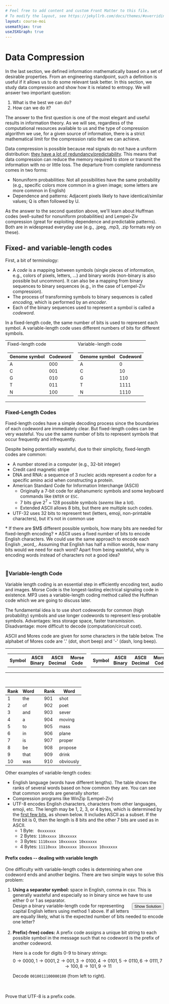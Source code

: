 ```yaml
---
# Feel free to add content and custom Front Matter to this file.
# To modify the layout, see https://jekyllrb.com/docs/themes/#overriding-theme-defaults
layout: course-moi 
usemathjax: true
useJSXGraph: true
---
```


# Data Compression

In the last section, we defined information mathematically based on a set of desirable properties. From an engineering standpoint, such a definition is useful if it allows us to do some relevant task better. In this section, we study data compression and show how it is related to entropy. We will answer two important question: 
1. What is the best we can do? 
2. How can we do it? 

The answer to the first question is one of the most elegant and useful results in information theory. As we will see, regardless of the computational resources available to us and the type of compression algorithm we use, for a given source of information, there is a strict mathematical limit for the compression ratio that we can achieve.

Data compression is possible because real signals do not have a uniform distribution: [they have a lot of redundancy/predictability](information_theory.html#comppic). This means that data compression can reduce the memory required to store or transmit the information with no or little loss.
The departure from complete randomness comes in two forms:
* Nonuniform probabilities: Not all possibilities have the same probability (e.g., specific colors more common in a given image; some letters are more common in English)
* Dependence and patterns: Adjacent pixels likely to have identical/similar values; Q is often followed by U.

As the answer to the second question above, we'll learn about Huffman codes (well-suited for nonuniform probabilities) and Lempel-Ziv compression (great for exploiting dependence and predictable patterns). Both are in widespread everyday use (e.g., .jpeg, .mp3, .zip formats rely on these).





## Fixed- and variable-length codes
First, a bit of terminology:

* A _code_ is a mapping between  symbols (single pieces of information, e.g., colors of pixels, letters, ...) and binary words (non-binary is also possible but uncommon). It can also be a mapping from binary sequences to binary sequences (e.g., in the case of Lempel-Ziv compression). 
* The process of transforming symbols to binary sequences is called _encoding_, which is performed by an _encoder_. 
* Each of the binary sequences used to represent a symbol is called a _codeword_.

In a fixed-length code, the same number of bits is used to represent each symbol. A variable-length code uses different numbers of bits for different symbols. 
<table width="100%" id="varLenGenome">
	<tr><td>Fixed-length code</td><td>Variable-length code</td></tr>
	<tr>
		<td>

<table class="tabDefault">
  <thead>
    <tr> <th>Genome symbol</th> <th> Codeword</th> </tr>
  </thead>
  <tbody>
    <tr> <td>A</td> <td>000</td> </tr>
    <tr> <td>C</td> <td>001</td> </tr>
    <tr> <td>G</td> <td>010</td> </tr>
    <tr> <td>T</td> <td>011</td> </tr>
    <tr> <td>N</td> <td>100</td> </tr>
  </tbody>
</table>
</td>
<td>

<table class="tabDefault" >
  <thead>
    <tr> <th>Genome symbol</th> <th> Codeword</th> </tr>
  </thead>
  <tbody>
    <tr> <td>A</td> <td>0</td> </tr>
    <tr> <td>C</td> <td>10</td> </tr>
    <tr> <td>G</td> <td>110</td> </tr>
    <tr> <td>T</td> <td>1111</td> </tr>
    <tr> <td>N</td> <td>1110</td> </tr>
  </tbody>
</table>
</td>
	</tr>
</table>

### Fixed-Length Codes

Fixed-length codes have a simple decoding process since the boundaries of each codeword are immediately clear. But fixed-length codes can be very wasteful. You use the same number of bits to represent symbols that occur frequently and infrequently.
<!-- Here is an example of fixed-length codes that waste a lot of space. A fixed-length code would use the same number of bits to describe each image pixel:
use self-generated image here -->
<!-- Rothko                                       Pollock -->



Despite being potentially wasteful, due to their simplicity, fixed-length codes are common:
* A number stored in a computer (e.g., 32-bit integer)
* Credit card magnetic stripe
* DNA and RNA: a sequence of 3 nucleic acids represent a _codon_ for a specific amino acid when constructing a protein.
* American Standard Code for Information Interchange (ASCII)
    * Originally a 7-bit code for alphanumeric symbols and some keyboard commands like <code>ENTER</code> or <code>ESC</code>.
    * 7 bits give $2^7$ = 128 possible symbols (_seems_ like a lot).
    * Extended ASCII allows 8 bits, but there are multiple such codes.
* UTF-32 uses 32 bits to represent text (letters, emoji, non-printable characters), but it's not in common use


<!-- * Extended ASCII allows 8 bits, permits some additional characters, including those used in some other languages. Beyond extended ASCII, there are other character sets to cover even more languages. (it is not accurate to say this). Unicode, usually 16 bits, is a standard scheme for unifying all these. -->
<!-- Extended ASCII allows 8 bits, afaik this is correct. Though there are multiple standards, see here for an interesting example: http://feedmechocolate.com/2010/07/08/this-letter-was-sent-to-a-russian-student-by-her.html. Beyond extended ASCII, those encodings are usually not fixed-length. For example GB2312 is not fixed length (we were taught in Chinese very young that GB2312 is also an ASCII extension). Nevertheless, it uses 1 byte for ascii and 2 bytes for CJK chars). Unicode is a confusing term, and windows Notepad.exe is partially to be blamed. Unicode is a general term for a consortium and a set of encoding standards including UTF-8, UTF-16(compartible with UCS-2 which is the format windows' notepad referring 'unicode' to). UTF-8 is the most prevelent encoding for source code(the current file you are editing is this encoding) and web page (99%?). UTF-8 is var-length coding, using 1 byte for ascii <=127, and 3 bytes for CJK, not sure about others, wikipedia has a table showing the length for each language. I haven't seen many people use UTF-16 to exchange information, some program internally use it for speed but no people read it. So saying usually 16-bit is not accurate. -->
<!-- Charater encoding is a big subject and even most CS dept don't teach it. We learn this the hard way in practice when deciphering the codes decoded using the wrong codebook just like the Russian postperson. Say the files circulating around me has 3 most common encoding, then all the encoding and decoding combinations are 9 out of which 6 is going to display some irregularities. Each of these 6 ways has its unique characteristics, so we can re-decode it using the correct code book and reencode it into utf-8. I can make this into an example, but takes time, so let me know if this helps and I will do it.-->

<div class="exercise" markdown=1>
   * If there are $M$ different possible symbols, how many bits are needed for fixed-length encoding?
   * ASCII uses a fixed number of bits to encode English characters. We could use the same approach to encode each English _word_. Assuming that English has half a million words, how many bits would we need for each word? Apart from being wasteful, why is encoding words instead of characters not a good idea?
</div>
<br/>


### Variable-length Code
Variable length coding is an essential step in efficiently encoding text, audio and images. Morse Code is the longest-lasting electrical signaling code in existence. MP3 uses a variable-length coding method called the Huffman code which we are going to discuss later.

The fundamental idea is to use short codewords for common (high probability) symbols and use longer codewords to represent less-probable symbols. Advantages: less storage space, faster transmission. Disadvantage: more difficult to decode (computation/circuit cost).


ASCII and Mores code are given for some characters in the table below. The alphabet of Mores code are '.' (dot, short beep) and '-' (dash, long beep).

<!-- insert morse table here -->


<table width="100%">
<tr>
<td>
<table id="tab1" align="right" class="tabDefault">
	<tr><th>Symbol</th><th>ASCII Binary</th><th>ASCII Decimal</th><th> Morse Code</th></tr>
</table>
</td>
<td>

<table id="tab2" align="left" class="tabDefault">
	<tr><th>Symbol</th><th>ASCII Binary</th><th>ASCII Decimal</th><th> Morse Code</th></tr>
</table>
</td>
	</tr>
</table>
<script type="text/javascript">
	var symbols = ['A', 'B', 'C', 'D', 'E', 'F', 'G', 'H', 'I', 'J', 'K', 'L', 'M', 'N', 'O', 'P', 'Q', 'R', 'S', 'T', 'U', 'V', 'W', 'X', 'Y', 'Z','0','1','2','3','4','5','6','7','8','9'];
	var morsecode = ['.-' , '-...' , '-.-.' , '-..' , '.' , '..-.' , '--.' , '....' , '..' , '.---' , '-.-' , '.-..' , '--' , '-.' , '---' , '.--.' , '--.-' , '.-.' , '...' , '-' , '..-' , '...-' , '.--' , '-..-' , '-.--' , '--..' , '-----' , '.----' , '..---' , '...--' , '....-' , '.....' , '-....' , '--...' , '---..' , '----.'];
	var tabs = ['tab1','tab2']
	for (var j=0; j<2; ++j){
	var table = document.getElementById(tabs[j]);
	for (var i = 0; i<18; ++i){
		var symb  = symbols[18*j+i];
		var row = table.insertRow(i+1);
		var cell0 = row.insertCell(0);
		cell0.innerHTML = symb;
		var cell1 = row.insertCell(1);
		var bin = symb.charCodeAt(0).toString(2); if (bin.length<7) bin = 0+bin;
		cell1.innerHTML = bin;
		var cell2 = row.insertCell(2);
		cell2.innerHTML = symb.charCodeAt(0).toString(10);
		var cell3 = row.insertCell(3);
		cell3.innerHTML = morsecode[i];
	}}
</script>


<br/>

<table class="tabDefault" style="float: right">
  <thead>
    <tr> <th>Rank</th> <th>Word</th> <th>&nbsp;</th> <th>Rank</th> <th>Word</th> </tr>
  </thead>
  <tbody>
    <tr> <td>1</td> <td>the</td> <td>&nbsp;</td> <td>901</td> <td>shot</td> </tr>
     <tr> <td>2</td> <td>of</td> <td>&nbsp;</td> <td>902</td> <td>poet</td> </tr>
     <tr> <td>3</td> <td>and</td> <td>&nbsp;</td> <td>903</td> <td>sever</td> </tr>
    <tr> <td>4</td> <td>a</td> <td>&nbsp;</td> <td>904</td> <td>moving</td> </tr>
    <tr> <td>5</td> <td>to</td> <td>&nbsp;</td> <td>905</td> <td>mass</td> </tr>
    <tr> <td>6</td> <td>in</td> <td>&nbsp;</td> <td>906</td> <td>plane</td> </tr>
    <tr> <td>7</td> <td>is</td> <td>&nbsp;</td> <td>907</td> <td>proper</td> </tr>
    <tr> <td>8</td> <td>be</td> <td>&nbsp;</td> <td>908</td> <td>propose</td> </tr>
    <tr> <td>9</td> <td>that</td> <td>&nbsp;</td> <td>909</td> <td>drink</td> </tr>
    <tr> <td>10</td> <td>was</td> <td>&nbsp;</td> <td>910</td> <td>obviously</td> </tr>
  </tbody>
</table>

Other examples of variable-length codes:
* English language (words have different lengths). The table shows the ranks of several words based on how common they are. You can see that common words are generally shorter.
* Compression programs like WinZip (Lempel-Ziv)
* UTF-8 encodes English characters, characters from other languages, emoji, etc. The length may be 1, 2, 3, or 4 bytes, which is determined by the [first few bits](https://tools.ietf.org/html/rfc3629#section-3), as shown below. It includes ASCII as a subset. If the first bit is 0, then the length is 8 bits and the other 7 bits are used as in ASCII.
    * 1 Byte:  &nbsp; <code>0xxxxxxx</code>
    * 2 Bytes: <code>110xxxxx 10xxxxxx</code>
    * 3 Bytes: <code>1110xxxx 10xxxxxx 10xxxxxx</code>
    * 4 Bytes: <code>11110xxx 10xxxxxx 10xxxxxx 10xxxxxx</code>



#### Prefix codes -- dealing with variable length
One difficulty with variable-length codes is determining when one codeword ends and another begins. There are two simple ways to solve this problem: 

<ol>
	<li><strong>Using a separator symbol:</strong> space in English, comma in csv. This is generally wasteful and especially so in binary since we have to use either 0 or 1 as separator. 
 <div class="exercise">
 	<button  onclick="showSolution(this,'binSep')" style="float:right;">Show Solution</button>
 	Design a binary variable-length code for representing capital English letters using method 1 above. If all letters are equally likely, what is the expected number of bits needed to encode one letter?
 	<div id="binSep" style="display:none;" class="solution">
 		Suppose we use 1 as the separator. The only way to encode information using only 0s is to use different numbers of 0s for different characters. For example, we can use $i$ 0s for the $i$-th letter of the alphabet. For example, <code>beef</code> would be encoded as <code>001000001000001000000</code>.
 	</div>
 </div>
 	</li><br/>
  <li>
<strong>Prefix(-free) codes:</strong> A prefix code assigns a unique bit string to each possible symbol in the message such that no codeword is the prefix of another codeword.

Here is a code for digits 0-9 to binary strings: <br> $$0 \to 0000, 1 \to 0001, 2 \to 001,
3 \to 0100, 4 \to 0101, 5 \to 0110,
6 \to 0111, 7 \to 100, 8 \to 101,
9 \to 11$$

<div class="exercise">
    Decode <code>0010011100000100</code> (from left to right).
</div>
<br/>


<br/>
<!--22903<code>-->
</li>
</ol>
<div class="exercise">
Prove that UTF-8 is a prefix code.
</div>
<!-- fax machine RLE skipped




Question 1: revisited [the DNA sequence](./defining_information.html#dnaseq)
Each sequence has a length of 500.
Is it possible to represent any of these sequences with less than 1000 bits? -->




## Entropy and expected code length for iid sequences
What is the smallest number of bits/symbols for storing data produced by a source? 

Let's make this question more precise. First, we assume the data is produced by a _source_ according to a distribution. As an example, consider a DNA sequence with symbols {A,C,G,T,N} where

<div>
	\begin{equation}\label{eq:probs}
	P(A)=P(T) = 1/4, \quad P(C)=P(G) = P(N) = 1/6
	\end{equation}
</div>

and also consider the following code

<table class="tabDefault" id="varLenGenome2">
 <thead>
    <tr> <th>Genome symbol</th> <th>Codeword</th> </tr>
  </thead>
  <tbody>
    <tr> <td>A</td> <td>00</td> </tr>
    <tr> <td>T</td> <td>01</td> </tr>
    <tr> <td>C</td> <td>100</td> </tr>
    <tr> <td>G</td> <td>101</td> </tr>
    <tr> <td>N</td> <td>111</td> </tr>
  </tbody>
</table>

The length of the binary sequence used for different symbols is different. But we can find the _expected code length_. For $x\in${A,C,G,T,N}, let $e(x)$ be the codeword representing $x$ and let $l(x)$ be the length of $e(x)$. Then the expected code length is 

$$L = \sum_x l(x)P(X=x).$$


<div class="exercise">
	<button  onclick="showSolution(this,'exCL')" style="float:right;">Show Solution</button>
	For the code in the table above and the probabilities given in \eqref{eq:probs}, find the expected code length.
	<div id="exCL" style="display:none;" class="solution">
		$$2\times P(A) + 2\times P(T) + 3\times P(C) + 3\times P(G) + 3\times P(N)  = 2.5\ bits.$$
	</div>
</div>
<br/>

<div class="exercise">
    For the codes given in <a href="#varLenGenome">these table</a> and probabilities given in \eqref{eq:probs}, find the expected code lengths.
</div>
<br/>

If we encode an iid sequence of length $N$ using a code with expected length $L$, then the expected length of the binary representation of this sequence is $NL$. The true value will also be close to $NL$ based on the frequentist interpretation of probability. So approximately, we use $L$ bits per symbol. So we are after codes for which the expected code length is as small as possible.

<div class="exercise" id="dieRolls"> 
	Consider a loaded die with the following probabilities:
	$$P(1) = P(2) = 1/4,\quad P(3)=P(4)=P(5) = 3/20,\quad P(6)=1/20.$$ 
	<ol>
	<li> Consider the code:
	$$1\to 00,\quad 2\to 01,\quad 3\to 111, \quad 4\to 100, \quad 5\to 101, 
	\quad 6\to 110$$
	What is the expected length of this code?
	</li>
	<li>
		What is the expected length of encoding an iid sequence of 10 die rolls?
	</li>
	<li>
		Find the length of the encoding of the following sequence of die rolls:	5144225213. Compare with previous part.
	</li>
	<li>
		If we use a fixed-length code, how many bits would we need to represent a sequence of 10 die rolls?
	</li>
</ol>
</div>
<br/>


For a source with a given distribution, what is the smallest possible code length?

### A fundamental lower bound

Let us start with a lower bound that is always satisfied, regardless of how good our code is:

<div class="highlight">
	<strong> The fundamental lower bound on expected length</strong>: The expected code length is not less than the entropy, i.e., $$L \geq H.$$
</div>

We will not provide a formal proof of this. But intuitively:
* Since we can decode and recover the original symbol, _the information conveyed by the encoded version_ cannot be less than entropy.
* The encoded version is represented by $L$ bits on average and each bit (binary digit) carries at most 1 bit of information, so _the information conveyed by the encoded version_ is at most $L$.


<div class="exercise">
    Find the entropy of the source of information given in \eqref{eq:probs} and compare it with the expected code length for <a href="#varLenGenome2">this code</a>, as well as <a href="#varLenGenome">these codes</a>.
</div>
<br/>

<div class="exercise">
    Find the entropy of the die roll given in the <a href="#dieRolls">example above</a>. How does the entropy compare with the expected code length.
</div>
<br/>

### A close upper bound

We now know that the expected code length cannot be smaller than the entropy. But how close to the entropy can we get? What is the expected length of the best code?

As an example, let us consider storing DNA data, where the symbols are {A, C, G, T}. The length of the fixed-length code is 2 bits/symbol. This is actually equal to the entropy when all symbols are equally likely, since the entropy is $\log_2 4 = 2$ bits per symbol. So our code matches the entropy of the signal and this is the best possible.

But what if some symbols are more probable. Then the entropy will be less than 2 bits/symbol and our fixed-length code is no longer necessarily optimal. For example, suppose 

$$P(A)=1/2,\quad P(C)=1/4,\quad P(G)=1/8,\quad P(T)=1/8.$$

Then, the entropy is $H=1.75$ bits, 
<div>
	\begin{align}\label{eq:entGen}
		H &= P(A) I(A) + P(C) I(C) + P(G) I(G) + P(T) I(T) \\
		 & =\frac12\times 1 + \frac14\times 2 + \frac18\times 3 + \frac18\times 3 = 1.75\ bits\nonumber
	\end{align}
</div>
which is less than 2. Can we encode this source so that we use 1.75 bits/symbol? Yes, we can use a variable-length code:

{:.tabDefault}
Symbol (x)        |   A      |      C      |     G       |     T
:--------------|----------|-------------|-------------|-----------
Probability $P(x)$    |  1/2     |     1/4     |     1/8     |    1/8
Self-information $I(x)$   |$\log_2 2=1$ |$\log_2 4=2$ |   $\log_2 8=3$   |   $\log_2 8=3$
Codeword $e(x)$       |   0      |     10      |     110     |    111
Codeword length $l(x)$|   1      |     2       |      3      |        3 |



What is the expected code length? 
<div>
	\begin{align}\label{eq:entGen2}
		L &= P(A) l(A) + P(C) l(C) + P(G) l(G) + P(T) l(T) \\
		 & =\frac12\times 1 + \frac14\times 2 + \frac18\times 3 + \frac18\times 3 = 1.75\ bits\nonumber
	\end{align}
</div>

The value is exactly equal to entropy. Not only that, equation  \eqref{eq:entGen} for computing the entropy and equation \eqref{eq:entGen2} for computing the expected code length look almost identical. 
This is because we have managed to **choose a codeword for each symbol with length equal to the self-information of that symbol.** In other words, $I(x) = l(x)$ for all outcomes.


But of course, this is not possible if $I(x)$ is not always an integer. As an example, let us revisit our die roll example above:


{:.tabDefault}
Symbol         |    1      |      2      |    3       |     4 | 5 | 6
:--------------|----------|-------------|-------------|-----------|--|--
Probability, $P(x)$    |  1/4     |     1/4     |     3/20 |3/20|  3/20  |    1/20
Self-information, $I(x)$   |2 |2 |   2.74   |  2.74   |  2.74   |   4.32
Codeword, $e(x)$       |      |          |       |   
Codeword length $l(x)$|         |          |        |      |


What is the best way to fill in the rest of this table? We can't have codewords with length $I(x)$ for all symbols $x$ but **we can always find codewords whose length is $\lceil I(x)\rceil$,** where $\lceil y\rceil$ is the smallest integer that is equal to or larger than $y$, e.g., $\lceil 2.7\rceil=3, \lceil 2\rceil=2$. So we can fill in the table as 

<span id="GeneShannonCode">

{:.tabDefault}
Symbol         |    1      |      2      |    3       |     4 | 5 | 6
:--------------|----------|-------------|-------------|-----------|--|--
Probability, $P(x)$    |  1/4     |     1/4     |     3/20 |3/20|  3/20  |    1/20
Self-information, $I(x)$   |2 |2 |   2.74   |  2.74   |  2.74   |   4.32
$\lceil I(x)\rceil$    |  2    |   2       |   3    |  3 | 3 | 5
Codeword, $e(x)$     |00|01|100|101|110|11100
Codeword length $l(x)$|    2     |     2     |      3  |  3    |3|5

<br/>

<div class="exercise">
Find the expected length of the code for the code in the table above.
</div>
<br/>

Note that $\lceil y\rceil < y+1$. Hence,

$$
L = \sum_x P(x) l(x) = \sum_x P(x) \lceil I(x)\rceil < \sum_x P(x) (I(x)+1) = \sum_x P(x) I(x) +  \sum_x P(x) = H + 1. 
$$

<div class="highlight">
	<strong> Shannon Coding:</strong> We can always find a code such that the length of each code word satisfies $l(x) = \lceil I(x)\rceil$. Such a code is called a <em>Shannon code</em>. The expected length of the Shannon code satisfies
	$$L<H+1. $$
</div>

Note that we didn't provide a way to find a Shannon code since we will discuss a better method called the Huffman code later. 

Putting the upper and lower bounds together, we arrive at Shannon's source coding theorem:

<div class="highlight">
	<strong> Mathematics of Information Tenet II </strong> (Shanon's source coding theorem): The expected code length satisfies $$H\le L < H+1.$$
</div>

### Optimal codes
While Shannon codes can get close to entropy, they are not necessarily optimal. For example, in the [table above](#GeneShannonCode), we could simply choose 111 to represent 5. Even after such obvious improvements are applied, this coding method still may not be optimal.

#### Binary search: toward optimal codes
Suppose you are participating in a 20-question game with the goal of identifying one of the following foods, which your friend has chosen at random:

<div align="center"><img src="assets/img/foods.png" width="300px"></div>


What is your strategy? 


The optimal strategy is _binary search_:
* Divide the set of possibilities into two equal parts. If this is not possible, make each part as close to half as possible. 
* Choose one of the halves and ask whether it contains the item.

For the food items in the image above, this strategy can be implemented by dividing the possible items into the left half and the right half. Then after identifying the half that contains the chosen food, we can divide it again into the left half and the right half. At this point we will have arrived at a column that contains the selected food. We cannot divide three items into equal halves so we divide them into {top item, middle item} and {bottom item}. If it turns out to be in {top item, bottom item}, we will ask one more question to determine which one it is.

For example, if the item is 🍕 then your questions and your friend's answers will be:
* Is it in the set {burger, pancakes, cheese, pizza, salad, beef}? _yes_
* Is it in the set {burger, pancakes, cheese}? _no_
* Is it in the set {pizza, salad}? _yes_
* Is it pizza? _yes_

<div class="exercise">
	Write the questions/answers for an item other than pizza.
</div>
<br/>

An informal proof of the optimality of this method is as follows: Binary search works well because you get the maximum amount of information for every question. Since the two sets are as close to half the items as possible, the entropy of each answer is either 1 or as close to 1 as possible. So _on average_, you will ask the smallest number of questions.


<div class="exercise">
	<button  onclick="showSolution(this,'foodBinSearch')" style="float:right;">Show Solution</button>
	What is the expected number of questions, assuming your friend chooses the food at random with all foods having equal probability?
	<div id="foodBinSearch" style="display:none;" class="solution">
		Since all foods have the same probability, we take the average of the number of questions for each food. For example, for burger, the number of questions is 4. By finding this for all items (your solution must provide this), we will find that the average number of questions 3.67 questions.
	</div>
</div>
<br/>

<div class="exercise">
	<button  onclick="showSolution(this,'foodLinSearch')" style="float:right;">Show Solution</button>
	Consider an alternative strategy in which you ask about each item in order. That is, you first ask "Is it a burger?". If the answer is no, you ask "Is it pancakes?". If the answer is no, you ask "Is it cheese?" and so on. What is the expected number of questions in this case? Is it smaller or larger than binary search?
	<div id="foodLinSearch" style="display:none;" class="solution">
		If the selected food is the $i$-th food, we need $i$ questions. So the average is 
		$$\frac{1}{12}\sum_{i=1}^{12}i = \frac{12\times13}{12\times2}=6.5,$$
		which is larger than binary search, as expected.
	</div>
</div>
<br/>

#### 20 questions and codes
If we fix our strategy (the way we divide the set of options and ask questions), we can turn our 20 question game into a _prefix code_ for the food items as given in the graph below.
<table width="1000px">
	<td width="700px"><img src="assets/img/foodTree.png" width="700px"></td>
	<td width="300px" align="right"><img src="assets/img/foodsCode.png" width="150px"></td>
</table>
<div align="center"></div>
The structure above is called a _tree_. A tree consists of _nodes_ and _edges_. The edges connect the nodes. Each node in the tree above indicates a set of possible choices. The two edges going out of each node, divide the possible choices into two nearly equal set.  We label one of the edges with 0 and the other with 1. The sequence of labels leading to an item represent its codeword. For example, pizza is 0100.

The expected number of questions is equal to the average length of the code and very close the entropy:

$$L = \frac4{12}\times 3 + \frac8{12}\times 4 = 3.66\ bits/symbol$$

$$H = \log 12 = 3.58\ bits/symbol$$

The above discussion shows a bijection between trees and prefix codes. 

<div class="exercise">
   Suppose your friend rolls a die and you want to find out what it is using the minimum number of questions. Draw a tree for this problem and find the corresponding codeword for each value in the set {1,2,3,4,5,6}.
</div>
<br/>

#### Unequal probabilities

Now let us consider a problem in which the probabilities are unequal: Suppose your friend has chosen a random point in the rectangle below and you want to find out its color with a minimum number of questions. The probability of each color is proportional to the area and is given in each rectangle.

<div align="center"><img src="assets/img/squares.png" width="300px"></div>
<br/>
<div class="exercise">
	What is the entropy of the color of the random point? Design a strategy for finding the color of the point and draw the corresponding tree. Two examples are given below. Your solution must be different from these but doesn't have to be optimal. What is the codeword corresponding to each color and what is the expected code length?
</div>
<br/>

The entropy of the color is $0.4\log (10/4)+.2\log(10/2)+.3\log(1/0.15) = 2.15$. One possibility is the following tree. The numbers in the parenthesis show the probability of the colors. R stands for Red, B for Blue, and so on.

<pre>
               RGBPY (1)
            _______|_______________
           |                       |
          RG (.5)                BPY (0.5)
         __|____                ___|____
        |       |              |        |
       R (.4)   G (0.1)       B (0.2)   PY (0.3)
                                      __|_________
                                     |            |
                                    P (0.15)     Y (0.15)
</pre>
If we assign 0 to the left branch and 1 to the right branch, then the codeword for P is 110. The expected code length is 2.3 bits/symbol.

In the tree above we have seemingly divided the probability in half in each step to the extent possible. It turns out we still haven't obtained the best possible code. This is because it is possible to divide the probability in a way that we're closer to half. This optimal answer is given below, along with the probabilities and the codewords:
		
<pre>
                RGBPY (1)
             ______|___________
            |                  |
           R (.4)            GBPY (.6)
             0            _____|__________
                         |                |
                      GY(.25)           BP (.35)
                   ___|___              __|______
                  |       |            |         |
                G (.1)   Y (0.15)    B (.2)      P(.15)
                 100      101         110         111
</pre>


<div class="exercise">
Find the expected code length for the optimal code given above.
</div>
<br/>

### Huffman codes

To find the optimal code, we must divide the probability into halves in each step. As we saw in the color example above, seemingly optimal answers may not be actually optimal. So is there a way to find the optimal code? Yes, the answer is Huffman codes, which are _extensively_ used in various file formats for storage and communications. For a long time, many people searched for this optimal algorithm, including Shannon and Fano, who was Huffman's professor (more about the story later). The problem was that everyone was trying to divide the probability mass into halves using a top-down approach. That is, they thought the first step should be to divide the whole set of outcomes into two sets with nearly equal probabilities. Huffman realized that solution is a bottom-up approach, first considering outcomes with smallest probabilities.  

The following observations are critical to realizing a bottom-up approach is optimal. 

In an optimal code:
* The two symbols with smallest probabilities will have the longest codewords assigned.
* The last bit for one of these two symbols is 0 and for the other 1.
* If we can distinguish between these two symbols, we can combine them into a new symbol.

<div class="highlight" markdown=1>
A Huffman code is a prefix code with a _binary tree_ structure, generated using the following algorithm:
1. Initialize: each symbol gets its own node.
2. Iterate until a tree is created:
   * Choose pair of nodes with lowest probabilities.
   * Create a new node and assign to it the sum of the two nodes' probabilities.
   * Connect the original nodes to the new node with two edges.
3. Assign left branches 0 or 1 and right branches the other.
</div>

Let's see an example. Suppose the following DNA symbols have the given probabilities: 

<table class="tabDefault" >
  <thead>
    <tr> <th>Genome symbol</th> <th> Probability</th> </tr>
  </thead>
  <tbody>
    <tr> <td>A</td> <td>0.3</td> </tr>
    <tr> <td>C</td> <td>0.24</td> </tr>
    <tr> <td>G</td> <td>0.2</td> </tr>
    <tr> <td>T</td> <td>0.16</td> </tr>
    <tr> <td>N</td> <td>0.1</td> </tr>
  </tbody>
</table>

We start by setting up nodes for each outcomes, also writing their probabilities in parentheses.

<pre>
	A (0.3)        C (0.24)         G (0.2)         T (0.16)         N (0.1)
</pre>
<br/>

We then identify the two nodes with the smallest probabilities, which are N and T, and combine them:
<pre>
	A (0.3)        C (0.24)         G (0.2)         T (0.16)         N (0.1)
	                                                |________________|
	                                                NT (0.26)
</pre>
<br/>

We now have 4 nodes with probabilities 0.3, 0.24, 0.2, 0.26. The smallest pair are C, G, which we combine:

<pre>
	A (0.3)        C (0.24)         G (0.2)         T (0.16)         N (0.1)
	               |________________|               |________________|
	               CG (0.44)                        NT (0.26)
</pre>
<br/>

We now have 3 nodes with probabilities 0.3, 0.44, 0.26. The smallest pair are those with probabilities 0.26 and 0.3. We rearrange the nodes to be able to combine them. If you are doing this with pen and paper, you don't need to rearrange them. 

<pre>
	C (0.24)         G (0.2)         A (0.3)        T (0.16)         N (0.1)
	|________________|               |              |________________|
	CG (0.44)                        |______________NT (0.26)
	                                ANT (0.56)
</pre>
<br/>

Finally, we combine the last two remaining nodes to obtain a tree:
<pre>
	C (0.24)         G (0.2)         A (0.3)        T (0.16)         N (0.1)
	|________________|               |              |________________|
	CG (0.44)                        |______________NT (0.26)
	|                                ANT (0.56)
	|________________________________|
	ACGTN (1)
</pre>

We assign 0 to the left branches and 1 to the right branches,

<pre>
	 C (0.24)         G (0.2)         A (0.3)        T (0.16)         N (0.1)
	 |                |               |              |                |
	0|                |1             0|             0|                |1
	 |________________|               |              |________________|
	 CG (0.44)                        |___________1__NT (0.26)
	 |                                ANT (0.56)
	0|                                |
	 |________________________________|1
	 ACGTN (1)
</pre>
leading to the following code:
<table class="tabDefault" >
  <thead>
    <tr> <th>Genome symbol</th> <th> Probability</th> <th> Codeword</th> </tr>
  </thead>
  <tbody>
    <tr> <td>A</td> <td>0.3</td> <td> 10  </td></tr>
    <tr> <td>C</td> <td>0.24</td><td> 00  </td></tr>
    <tr> <td>G</td> <td>0.2</td> <td> 01  </td></tr>
    <tr> <td>T</td> <td>0.16</td><td> 110 </td></tr>
    <tr> <td>N</td> <td>0.1</td> <td> 111 </td></tr>
  </tbody>
</table>

<br/>
<div class="exercise">
   Find the expected code length and entropy.
</div>
<br/>


Let's see another example. Consider loaded die with the following probabilities:

$$P(1)=1/4, \quad P(2)=1/4, \quad P(3)=1/4,\quad P(4)=1/8, \quad P(5)=1/16, \quad P(6)=1/16$$


We start by setting up nodes for each outcome. We also write their probabilities. Then we proceed as in the Huffman algorithm.

<pre>
1(1/4)     2(1/4)  3(1/4)     4(1/8)   5(1/16)    6(1/16)   Initialization: nodes (p)
 |         |       |          |           |_________|                                              
 |         |       |          |__________56 (1/8)           Combine 5 and 6      =>   56                          
 |         |       |_________456 (1/4)                      Combine 4 and 56     =>   456              
 |_________|     3456 (1/2)                                 Combine 3 and 456    =>   3456   
12(1/2)            |                                        Combine 1 and 2      =>   12
 |_____123456 (1)__|                                        Combine 12 and 3456  =>   12456
</pre>

In this case, the entropy and the expected length of the Huffman code are both equal to 2.375 bits/symbol as the codeword lengths turn out to be equal to the self-informations.

{:.tabDefault}
Symbol $x$| Codeword $e(x)$|$ P(x)$ | $I(x) $| $l(x) $|
-------|:---------|------|------|------|
1 | 00 | 1/4 | 2 | 2 |
2 | 01 | 1/4 | 2 | 2 |
3 | 10 | 1/4 | 2 | 2 |
4 | 110 | 1/8 | 3 | 3 |
5 | 1110 | 1/16 | 4 | 4 |
6 | 1111 | 1/16 | 4 | 4 |


Note: The average code length of Huffman codes won't exactly match H, unless the probabilities are all powers of two. But, it will still be a lot closer for nonuniform data than fixed-length codes.

The story of Huffman codes:
<blockquote markdown=1>
❝In 1951 David A. Huffman and his classmates in an electrical engineering graduate course on information theory were given the choice of a term paper or a final exam. For the term paper, Huffman’s professor, Robert M. Fano, had assigned what at first appeared to be a simple problem. Students were asked to find the most efficient method of representing numbers, letters or other symbols using a binary code. […] Huffman worked on the problem for months, developing a number of approaches, but none that he could prove to be the most efficient. Finally, he despaired of ever reaching a solution and decided to start studying for the final. Just as he was throwing his notes in the garbage, the solution came to him. “It was the most singular moment of my life,” Huffman says. “There was the absolute lightning of sudden realization.”[...] Huffman says he might never have tried his hand at the problem — much less solved it at the age of 25 — if he had known that Fano, his professor, and Claude E. Shannon, the creator of information theory, had struggled with it. “It was my luck to be there at the right time and also not have my professor discourage me by telling me that other good people had struggled with this problem,” he says. ❞

<div align="right"> <em>Scientific American, Sept. 1991</em> </div>
</blockquote>

#### Huffman codes for binary data
For the binary alphabet, if each bit is equally likely to be 0 or 1, then the entropy is 1 and the expected code length of any code will also be 1, so there is nothing to be gained from encoding.

Now, suppose we have an information sources that produces an iid binary sequence where 𝑃(0)=0.1 and 𝑃(1)=0.9. What is the entropy?

$$H = 0.1\log 10 + 0.9\log \frac1{0.9} = 0.469\ bits\ per\ symbol$$

What is the Huffman code? Given that there are already only two symbols, the Huffman code is the same as the original symbols: $0\to 0, 1\to 1$. The expected length of the Huffman code is $L=1$. So the condition 

$$H\le L < H+1$$

is satisfied. Yet the Huffman code does not provide any advantage, even though the entropy is well below 1. 

**Block encoding to improve code length:** The solution is to combine bits to create more than two symbols. This is called block encoding. Let's group every pair of symbols and using the iid property find their probability:

$$P(00) = 0.01,\quad P(01)= P(10) = 0.09,\quad P(11) = 0.81.$$

The Huffman code is given by
<pre id="huff2BinComp">
  00 (0.01)       01 (0.09)      10 (0.09)     11(0.81)
    |_________________|             |             |   
                  00,01(0.1)        |             |  
                      |_____________|             |  
                   00,01,10 (0.19)                | 
                         |________________________|
                       00,01,10,11 (1)
</pre>

So the expected code length is 

$$ 0.01\cdot 3 + 0.09\cdot 3 + 0.09\cdot 2 + 0.81\cdot 1 = 1.29\ bits$$

But this is the expected length for representing two symbols. The expected number of bits used to encode each input bit is 1.29/2 = 0.645, which is less than 1 and only 0.176 bits away from entropy. 


<div class="exercise">
	<button  onclick="showSolution(this,'block3')" style="float:right;">Show Solution</button>
	Find the Huffman code and its expected length <em>per binary symbol</em> if we group each three input binary bits into a block.
	<div id="block3" style="display:none;" class="solution">
		Finding the Huffman code is left as an exercise. Its expected length is 1.589 bits/3 symbols. So for each input bit, we use $0.53$ bits, which is only 0.064 bits away from entropy.
	</div>
</div>
<br/>

If we group $n$ symbols, then the Huffman code will be at most $1/n$ bits away from entropy. Why?

#### Compression ratio

<div class="exercise">
	<button  onclick="showSolution(this,'2binComp')" style="float:right;">Show Solution</button>
	Find the code produced by the Huffman coding <a href="#huff2BinComp">above</a> and use it to encode the binary sequence 11110111110111111111. Find and compare the lengths of the original and encoded binary sequences.
	<div id="2binComp" style="display:none;" class="solution">
		The code is 
		$$00\to 000, 01\to 001, 10 \to 01, 11\to 1.$$
		So, $11 11 01 11 11 01 11 11 11 11 \to 1 1 001 1 1 001 1 1 1 1 $. The original sequences has 20 bits and the encoded one has 14 bits, which is smaller.
	</div>
</div>
<br/>

When the input sequence and the encoded sequence are both binary, we define

$$\text{Compression Ratio}=\frac{\text{Length of original sequence}}{\text{Length of encoded sequence}}$$

For the preceding exercise, the compression ratio (CR) is 

$$\text{CR} = \frac{20}{14}=1.43.$$

Clearly, the higher the compression ratio the better.

If we are not dealing with a file and are instead discussing a probabilistic source of information and a code without actually using it for compression, we can define the compression ratio for the code as 

$$\text{Compression Ratio of a Code}=\frac{1}{\text{Expected Code Length Per Symbol}}\ .$$

For example, for the code of the previous exercise, the compression ratio is

$$\text{CR} = \frac{1}{0.645}=1.55,$$

which is reasonably close to the empirical CR of 1.43.


#### The codebook
When encoding data using Huffman codes or any other code, we need to also store the code, so that we can later use it for decoding. This information is referred to as the _codebook_ or the _dictionary_. In practical problems, the number of bits used for the dictionary is typically much smaller than the length of the sequence, so we usually ignore it when computing the size of the compressed sequence.

### Other coding methods
For a given block size (the number of symbols grouped together), the Huffman code is optimal. But to achieve a good code length, we may have to use large blocks. The issue is that the number of possible blocks quickly grows with the size of the block. For example, for binary, there are 4 possible blocks of length 2 bits, 8 blocks of length 3 bits, and so on. This leads to complex encoding and decoding tasks. In such situations, there are simpler alternatives:


* Shannon-Fano coding – a simple prefix code generator
    * Guaranteed to generate a prefix code that is reasonably good, but not necessarily optimal
    * It relies on the _cumulative distribution function_.

* Arithmetic coding – prefix code generated on the fly from input data
    * Generates codes for sequences of symbols.
    * Asymptotically achieves entropy limit, even if relative frequencies in data are not exactly powers of two.


## Compression of non-iid data

Shannon's result also holds for non-iid data, including Markov chains. In this case, it says if the length of data is long, the best expected code length that can be achieved is essentially equal to the entropy per symbol of the random sequence. We will discuss two approaches for achieving this.

### Huffman codes, again
Huffman codes can also be used when there is dependence between the sequence's symbols, such as an image, where adjacent pixels are likely to be similar. But in this case, we have to create blocks larger than one symbol to be able to take advantage of the dependence between symbols. Let us see two examples:

#### An image
Consider the eye image we saw before:

<div align="center">
<img src="assets/img/eye.png" width="310px"></div>

We can group $2\times 2$ blocks of pixels as blocks for Huffman code. There will be many completely black blocks and some completely white blocks. There will be a few blocks with mixed colors too. The Huffman code will assign short codewords to black and to white blocks and long codewords to mixed blocks, leading to a smaller number of bits than the 744 original bits.

#### A Markov chain

Let us consider the Markov chain with transition matrix:

$$A= \left(\begin{array} 0.9&.1\\.1&.9\end{array}\right).$$

State 1 may for example correspond to cloudy weather and state 2 to sunny weather. To keep our alphabet binary, we use 0 instead of 2. The following sequence of length 50 is generated by this Markov chain:

$$00000000001000000000000111110000000011111111111111$$

We compress it using Huffman coding. We use the data itself to estimate the probabilities rather than the transition matrix of the Markov chain. We group the symbols into blocks of size 2:

$$00, 00, 00, 00, 00, 10, 00, 00, 00, 00, 00, 01, 11, 11, 00, 00, 00, 00, 11, 11, 11, 11, 11, 11, 11$$

Then

$$P(00)=\frac{14}{25},\quad P(11)=\frac{9}{25}, \quad P(01)=\frac1{25},\quad P(10) = \frac1{25},$$

leading to the Huffman code

$$00\to 0, \quad 11\to 10,\quad 01\to 110,\quad  10\to 111.$$ 

Then the sequence can be encoded as 

$$0 0 0 0 0 111 0 0 0 0 0 110 10 10 0 0 0 0 10 10 10 10 10 10 10$$

which has length 38, or 0.76 bits per symbol and a compression ratio of $50/38=1.32$. The entropy of the Markov chain is 0.469 per symbol. If we had a longer chain and used larger blocks, Huffman code would be able to get closer to the entropy.

<div class="exercise">
	Consider a Markov chain with the transition matrix 
	$$B= \left(\begin{array} 0.1&.9\\.9&.1\end{array}\right),$$
	which has produced the following sequence of length 50
    $$01011011010101010101010101010110101010101011011010$$
    Use a Huffman code with an appropriate block size to compress the sequence and compare the length of the resulting sequence with the entropy of the Markov chain and the length of the original sequence.
</div>
<br/>

### Lempel-Ziv, the universal compression method
Suppose we are given a text file to compress. What should we take as symbols? Letters? Words? Sentences?
* If each letter was independent of others, we could take letters as symbols, but text has a lot of structure, repeated patterns, …
* Taking words or sentences as symbols makes probability estimation and encoding much more complex

Lempel-Ziv (LZ) compression does not use or track probabilities. It also operates “on the fly”, reading the data one symbol at a time. In fact, Lempel-Ziv is a universal compression method as it does not need to know the probabilities beforehand and so can be applied to any type of data. It is used in all-purpose compression tools such as gzip. 

LZ vs HC:
* If the file is sufficiently large, LZ is nearly optimal
* If the symbols are independent, Huffman is optimal, for any data size
* LZ is a universal compression method and does not need to know the probabilities in advance.


#### The Lempel-Ziv algorithm
LZ works by identifying sequences of symbols that have appeared before and instead of repeating them, it points to their previous occurrence. The algorithm is given below in detail, but it's optional.
<div class="note" markdown=1>
1. The sequence is divided into "phrases", i.e., the shortest sequences that have not appeared before. 
  * For example, if the sequences is <code>aaabababaaabba...</code>, we divide it as <code>a,aa,b,ab,aba,aab,ba,...</code>. 
    + The first symbol is <code>a</code>, which obviously has not been seen before, so this become a phrase. 
    + The second symbol is <code>a</code>, but this is already a phrase, so we read the next symbol. This gives us <code>aa</code>, which has not been seen before, so <code>aa</code> becomes the second phrase. 
    + The next phrase is <code>b</code>, as <code>b</code> has not appeared before. And so on. 
1. Assign a number to each phrase, from 1 to $C$, in order, where $C$ is the number of phrases. 
  * <code>a</code> $\to$ 1, <code>aa</code> $\to$ 2, <code>b</code> $\to$ 3, <code>ab</code> $\to$ 4, <code>aba</code> $\to$ 5, <code>aab</code> $\to$ 6, <code>ba</code> $\to$ 7
1. If we discard the last element of each phrase, it has occurred before. So we can represent each phrase as <code>(n,s)</code> where <code>n</code> is the index of the aforementioned previous occurrence and <code>s</code> is the last symbol. <code>n</code> is referred to as a pointer. We do this for all the phrases. 
  * For example, for the phrase <code>aab</code>, <code>aa</code> has occurred before as phrase 2. So we can represent <code>aab</code> as the pair <code>(2,b)</code>.
  * We represent phrases that contain a single symbol <code>s</code> as <code>(0,s)</code>.
  * The whole sequence can then be represented as <code>(0,a),(1,a),(0,b),(1,b),(4,a),(2,b),(3,a)</code>.
1. Choose a binary sequences for each possible symbol <code>s</code>. 
  * For example, we may choose <code>a</code> $\to$ 0 and <code>b</code> $\to$ 1.
1. Represent each pair <code>(n,s)</code> by representing <code>n</code> as a binary number and representing <code>s</code> as its binary encoding. 
  * Since the largest pointer is 4, we need 3 bits to represent the pointers.
  * Our sequence then becomes <code>(000,0),(001,0),(000,1),(001,1),(100,0),(010,1),(011,0)</code>.
1. We can remove the parentheses and commas since the length of each part is fixed.
  * Our encoded sequence becomes: <code>0000001000010011100001010110</code>.


In our toy example, the sequence actually became longer. This is because the example is too small. As mentioned before, Lempel-Ziv is optimal when the size of the data is large.
</div>

<br/>



<div class="exercise">
  Write a question that you still have about this section.
</div>
<br/>






































